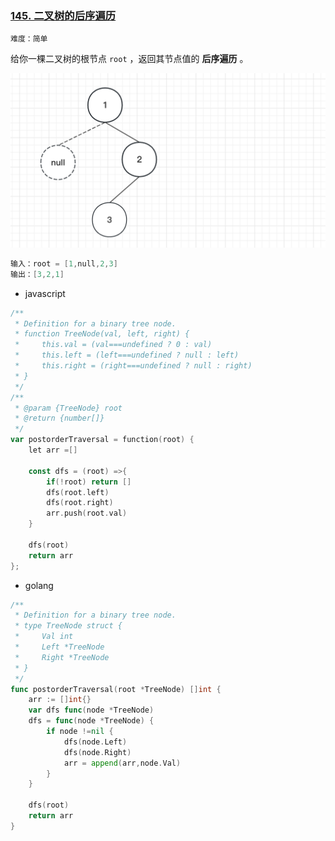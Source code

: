 ### **[145. 二叉树的后序遍历](https://leetcode.cn/problems/binary-tree-postorder-traversal/)**

`难度：简单`

给你一棵二叉树的根节点 `root` ，返回其节点值的 **后序遍历** 。

<img src="../algorithm11.png" height={650} />

```go
输入：root = [1,null,2,3]
输出：[3,2,1]
```

- javascript

```go
/**
 * Definition for a binary tree node.
 * function TreeNode(val, left, right) {
 *     this.val = (val===undefined ? 0 : val)
 *     this.left = (left===undefined ? null : left)
 *     this.right = (right===undefined ? null : right)
 * }
 */
/**
 * @param {TreeNode} root
 * @return {number[]}
 */
var postorderTraversal = function(root) {
    let arr =[]

    const dfs = (root) =>{
        if(!root) return []
        dfs(root.left)
        dfs(root.right)
        arr.push(root.val)
    }

    dfs(root)
    return arr
};
```

- golang

```go
/**
 * Definition for a binary tree node.
 * type TreeNode struct {
 *     Val int
 *     Left *TreeNode
 *     Right *TreeNode
 * }
 */
func postorderTraversal(root *TreeNode) []int {
    arr := []int{}
    var dfs func(node *TreeNode)
    dfs = func(node *TreeNode) {
        if node !=nil {
            dfs(node.Left)
            dfs(node.Right)
            arr = append(arr,node.Val)
        }
    }

    dfs(root)
    return arr
}
```